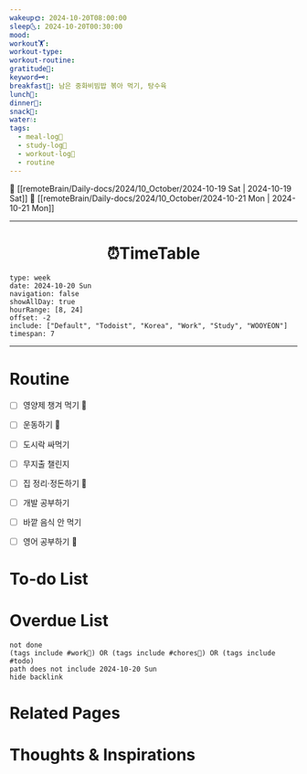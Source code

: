 ```yaml
---
wakeup🌞: 2024-10-20T08:00:00
sleep🌜: 2024-10-20T00:30:00
mood: 
workout🏋️: 
workout-type: 
workout-routine: 
gratitude🙏: 
keyword🗝️: 
breakfast🍳: 남은 중화비빔밥 볶아 먹기, 탕수육
lunch🍚: 
dinner🥗: 
snack🍬: 
water💧: 
tags:
  - meal-log📝
  - study-log📓
  - workout-log💪
  - routine
---
```


🔺 [[remoteBrain/Daily-docs/2024/10_October/2024-10-19 Sat | 2024-10-19 Sat]]
🔻 [[remoteBrain/Daily-docs/2024/10_October/2024-10-21 Mon | 2024-10-21 Mon]]
___
<h1> <center>⏰TimeTable </center> </h1>

```gEvent
type: week
date: 2024-10-20 Sun
navigation: false
showAllDay: true
hourRange: [8, 24]
offset: -2
include: ["Default", "Todoist", "Korea", "Work", "Study", "WOOYEON"]
timespan: 7
```

--- 


# Routine 

- [ ] 영양제 챙겨 먹기 🔼 
- [ ] 운동하기 🔼 
- [ ] 도시락 싸먹기 
- [ ] 무지출 챌린지 
- [ ] 집 정리·정돈하기 🔼
- [ ] 개발 공부하기
- [ ] 바깥 음식 안 먹기 
- [ ] 영어 공부하기 🔼 


# To-do List


# Overdue List
```tasks
not done
(tags include #work💼) OR (tags include #chores🧺) OR (tags include #todo)
path does not include 2024-10-20 Sun
hide backlink
```

# Related Pages



# Thoughts & Inspirations

